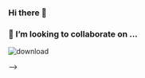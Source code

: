 ### Hi there 👋
### 👯 I’m looking to collaborate on ...
![download](https://user-images.githubusercontent.com/87426425/149787455-ca76af37-e5af-47a2-8b83-61000889e77d.png)


<!-- **EdenGenetTasama/EdenGenetTasama** is a ✨ _special_ ✨ repository because its `README.md` (this file) appears on your GitHub profile.

Here are some ideas to get you started:

- 🔭 I’m currently working on ...
- 🌱 I’m currently learning ...
- 👯 I’m looking to collaborate on ...
- 🤔 I’m looking for help with ...
- 💬 Ask me about ...
- 📫 How to reach me: ...
- 😄 Pronouns: ...
- ⚡ Fun fact: ...
--> -->
